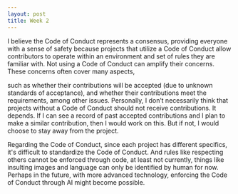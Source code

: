 ```yaml
---
layout: post
title: Week 2
---
```



I believe the Code of Conduct represents a consensus, providing everyone with a sense of safety because projects that utilize a Code of Conduct allow contributors to operate within an environment and set of rules they are familiar with. Not using a Code of Conduct can amplify their concerns. These concerns often cover many aspects,
<!--more-->
such as whether their contributions will be accepted (due to unknown standards of acceptance), and whether their contributions meet the requirements, among other issues. Personally, I don’t necessarily think that projects without a Code of Conduct should not receive contributions. It depends. If I can see a record of past accepted contributions and I plan to make a similar contribution, then I would work on this. But if not, I would choose to stay away from the project.

Regarding the Code of Conduct, since each project has different specifics, it's difficult to standardize the Code of Conduct. And rules like respecting others cannot be enforced through code, at least not currently,  things like insulting images and language can only be identified by human for now. Perhaps in the future, with more advanced technology, enforcing the Code of Conduct through AI might become possible.
